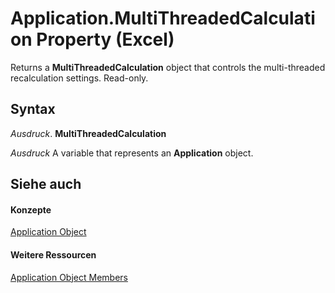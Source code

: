 
# Application.MultiThreadedCalculation Property (Excel)

Returns a  **MultiThreadedCalculation** object that controls the multi-threaded recalculation settings. Read-only.


## Syntax

 _Ausdruck_. **MultiThreadedCalculation**

 _Ausdruck_ A variable that represents an **Application** object.


## Siehe auch


#### Konzepte


[Application Object](19b73597-5cf9-4f56-8227-b5211f657f6f.md)
#### Weitere Ressourcen


[Application Object Members](http://msdn.microsoft.com/library/4cb9ca42-8d07-cc9c-2d80-4eb9a5921e1e%28Office.15%29.aspx)